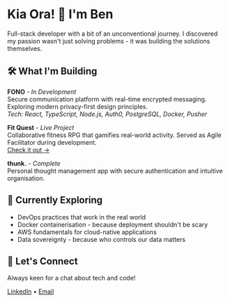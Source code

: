 # Kia Ora! 👋 I'm Ben
Full-stack developer with a bit of an unconventional journey. I discovered my passion wasn't just solving problems - it was building the solutions themselves.

## 🛠️ What I'm Building
**FONO** - *In Development*  
Secure communication platform with real-time encrypted messaging. Exploring modern privacy-first design principles.  
*Tech: React, TypeScript, Node.js, Auth0, PostgreSQL, Docker, Pusher*

**Fit Quest** - *Live Project*  
Collaborative fitness RPG that gamifies real-world activity. Served as Agile Facilitator during development.  
[Check it out →](https://fitquest-wupo.onrender.com/)

**thunk.** - *Complete*  
Personal thought management app with secure authentication and intuitive organisation.

## 🌱 Currently Exploring
- DevOps practices that work in the real world
- Docker containerisation - because deployment shouldn't be scary
- AWS fundamentals for cloud-native applications
- Data sovereignty - because who controls our data matters

## 🤝 Let's Connect
Always keen for a chat about tech and code!

[LinkedIn](https://linkedin.com/in/ben-ngahere/) • [Email](mailto:ngahereben@gmail.com)
